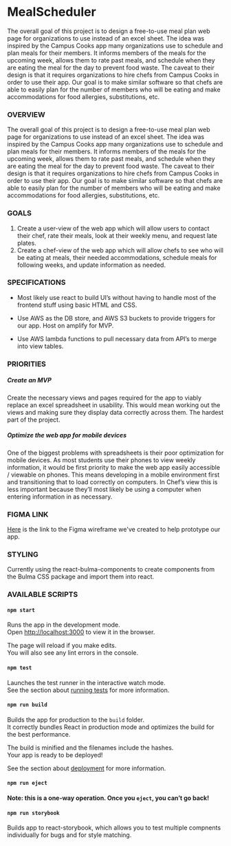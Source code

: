 # MealScheduler
The overall goal of this project is to design a free-to-use meal plan web page for organizations to use instead of an excel sheet. The idea was inspired by the Campus Cooks app many organizations use to schedule and plan meals for their members. It informs members of the meals for the upcoming week, allows them to rate past meals, and schedule when they are eating the meal for the day to prevent food waste. The caveat to their design is that it requires organizations to hire chefs from Campus Cooks in order to use their app. Our goal is to make similar software so that chefs are able to easily plan for the number of members who will be eating and make accommodations for food allergies, substitutions, etc.

### OVERVIEW

The overall goal of this project is to design a free-to-use meal plan web page for organizations to use instead of an excel sheet. The idea was inspired by the Campus Cooks app many organizations use to schedule and plan meals for their members. It informs members of the meals for the upcoming week, allows them to rate past meals, and schedule when they are eating the meal for the day to prevent food waste. The caveat to their design is that it requires organizations to hire chefs from Campus Cooks in order to use their app. Our goal is to make similar software so that chefs are able to easily plan for the number of members who will be eating and make accommodations for food allergies, substitutions, etc.

### GOALS

1. Create a user-view of the web app which will allow users to contact their chef, rate their meals, look at their weekly menu, and request late plates.
2. Create a chef-view of the web app which will allow chefs to see who will be eating at meals, their needed accommodations, schedule meals for following weeks, and update information     as needed.

### SPECIFICATIONS

* Most likely use react to build UI’s without having to handle most of the frontend stuff using basic HTML and CSS.

* Use AWS as the DB store, and AWS S3 buckets to provide triggers for our app. Host on amplify for MVP.

* Use AWS lambda functions to pull necessary data from API’s to merge into view tables.

### PRIORITIES

##### Create an MVP

Create the necessary views and pages required for the app to viably replace an excel spreadsheet in usability. This would mean working out the views and making sure they display data correctly across them. The hardest part of the project.

##### Optimize the web app for mobile devices

One of the biggest problems with spreadsheets is their poor optimization for mobile devices. As most students use their phones to view weekly information, it would be first priority to make the web app easily accessible / viewable on phones. This means developing in a mobile environment first and transitioning that to load correctly on computers. In Chef’s view this is less important because they’ll most likely be using a computer when entering information in as necessary.

### FIGMA LINK

[Here](https://www.figma.com/file/vPHGgbTZqRPHrVcROucokW/Meal-Scheduler?node-id=0%3A1) is the link to the Figma wireframe we've created to help prototype our app.

### STYLING

Currently using the react-bulma-components to create components from the Bulma CSS package and import them into react.

### AVAILABLE SCRIPTS

#### `npm start`

Runs the app in the development mode.<br />
Open [http://localhost:3000](http://localhost:3000) to view it in the browser.

The page will reload if you make edits.<br />
You will also see any lint errors in the console.

#### `npm test`

Launches the test runner in the interactive watch mode.<br />
See the section about [running tests](https://facebook.github.io/create-react-app/docs/running-tests) for more information.

#### `npm run build`

Builds the app for production to the `build` folder.<br />
It correctly bundles React in production mode and optimizes the build for the best performance.

The build is minified and the filenames include the hashes.<br />
Your app is ready to be deployed!

See the section about [deployment](https://facebook.github.io/create-react-app/docs/deployment) for more information.

#### `npm run eject`

**Note: this is a one-way operation. Once you `eject`, you can’t go back!**

#### `npm run storybook`

Builds app to react-storybook, which allows you to test multiple compnents individually for bugs and for style matching.